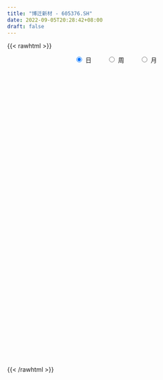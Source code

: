 ```yaml
---
title: "博迁新材 - 605376.SH"
date: 2022-09-05T20:28:42+08:00
draft: false
---
```

{{< rawhtml >}}
    <div style="text-align: center">
        <label style="padding: 1rem;"><input style="margin-right: .5rem" type="radio" name="period" value="D" checked onclick="period_change(this)">日</label>
        <label style="padding: 1rem;"><input style="margin-right: .5rem" type="radio" name="period" value="W" onclick="period_change(this)">周</label>
        <label style="padding: 1rem;"><input style="margin-right: .5rem" type="radio" name="period" value="M" onclick="period_change(this)">月</label>
    </div>
    <div id="chart" style="height: 700px;"></div> 
    <script type="text/javascript">
        const D_v = [4615.09,1477.9,1149.58,14521.87,17629.42,7891.0,94274.39,109028.0,4938.49,362129.9,361725.72,314766.53,280639.11,158787.64,270123.92,221394.52,81088.18,203372.49,201033.42,207016.73,136877.38,136818.15,95007.29,193444.51,196497.35,163990.11,108668.46,67069.28,86618.77,66961.96,92060.95,145242.2,105455.1,78970.74,73568.23,80436.02,171487.19,221384.79,216839.72,172285.58,192206.17,139480.88,116840.9,91053.73,90404.74,155100.36,117305.23,133994.18,128441.96,96185.31,119413.42,123916.12,65576.77,63288.23,70492.14,47240.05,86919.27,102609.42,87074.01,70302.51,50024.96,50331.62,41476.82,27919.62,40650.7,38359.17,70277.1,42850.46,55374.21,42987.21,36185.91,38083.0,91245.46,35455.96,22913.84,24960.58,51700.07,41592.13,31091.88,38570.86,29364.16,27887.79,70122.26,66983.85,51720.43,21262.8,21339.0,45901.0,34041.79,63315.07,50080.21,41605.31,32481.04,48302.07,53721.95,27024.4,38054.27,43238.0,47527.49,60826.88,52277.16,42731.46,47118.86,31589.87,32900.56,28286.04,28816.49,32423.85,26023.22,21141.15,40749.5,38272.47,27934.25,44135.23,33284.08,29367.58,20415.46,20114.81,26313.5,23682.14,25097.88,29195.34,75334.21,57053.97,40580.35,32476.27,23205.26,20808.5,22971.4,39517.0,31744.09,29355.23,21384.75,22500.6,19491.44,34446.38,41712.69,31817.81,28422.06,35051.34,21841.0,26967.2,22475.04,29608.0,19336.5,20442.9,18690.89,17441.1,16829.7,10513.02,26739.89,16722.6,14211.94,14602.0,18404.4,23107.0,16597.0,26464.6,24059.21,12497.0,22422.57,30475.53,19488.02,13869.8,17465.13,13464.4,12186.74,15362.62,22114.62,23846.03,27831.71,29320.02,17233.2,35369.23,18957.0,23289.0,32725.24,18739.5,26260.58,16384.0,22009.99,14172.06,14765.0,11021.46,8385.0,10947.0,14745.0,11743.41,19316.0,15139.0,31075.5,19242.62,24309.0,35218.94,33767.83,36312.18,27914.06,24550.22,33365.54,20854.0,16403.0,36846.4,19772.5,21922.0,16848.22,19948.14,18496.0,18981.0,20556.0,26321.0,27899.0,22838.0,49897.0,64765.09,32137.0,28004.0,18518.48,19330.14,26892.22,39284.1,31477.64,37119.09,48002.49,33428.0,20224.09,22202.09,24257.15,20178.35,17577.12,27405.24,26511.44,23063.4,15713.0,11561.72,12046.9,14797.04,31219.06,28254.0,27553.06,23941.9,18799.22,22193.1,19247.65,26224.0,25818.25,43668.41,25618.21,24587.41,16781.0,20994.95,14243.21,16223.0,14670.62,26749.88,24514.93,20876.93,22321.21,7577.83,12057.0,13038.95,10705.55,18538.0,33046.88,23790.83,22716.81,17716.0,18042.84,13450.0,10271.0,10376.0,22912.88,9621.0,10701.0,11129.73,8990.68,18984.91,10670.03,13923.9,8807.21,15831.5,8464.89,16771.89,21269.95,8715.0,9688.07,14383.14,16418.0,11747.0,14122.5,20050.89,21467.2,23684.0,32660.0,31462.84,55326.51,27950.0,20007.0,17644.0,35888.36,28924.0,62498.83,56879.06,53843.05,52737.35,47601.94,38211.0,52863.0,47803.4,60577.5,44114.65,52777.3,37338.93,21084.0,22411.89,23759.6,23154.02,20438.13,18299.4,15382.93,19457.0,21381.0,19760.0,15814.24,28895.23,34183.25,33410.25,17432.0,17284.65,19376.0,21698.0,32196.81,29274.0,29167.5,39598.06,41189.86,32788.21,24031.0,32875.92,30806.6,12216.06,10811.44,26090.8,50485.75,35817.65,23490.2,12655.0,13781.37,19442.35,14073.0,17750.4,11411.4,16471.38,7875.03,10313.28,12119.62,12122.38,13223.0,13047.33,12872.05,26402.88,26307.62,24999.69,19132.59,41785.45,47079.71,33079.0,23360.43,40429.05,78164.98,52553.61,66193.52,49905.33,45196.77,68106.52,132908.79,82699.46,69502.39,40477.93,29022.91,36667.61,36035.76,24850.31,25268.88,29350.88,41781.48,69143.08,36809.78,40677.63,28589.71,33463.99,22118.6,23397.19,47957.99,30872.69,15030.22,18657.17,34457.79,39377.37,29596.81,39128.89,67392.44,53194.29,22468.0,24012.89,48489.96,35124.63,45829.23,40626.66,26312.13,24097.94,22773.67,23981.79,67637.95,130775.6,69156.12,79087.94,68929.03,47287.68,34378.43,39359.41,46968.85,36312.35,28464.65,29743.35,26715.11]
const D_histogram = [0.0,0.1072136752,0.2866111282,0.513319775,0.7693912929,1.0427294851,1.326139079,1.6152126632,1.9081465146,1.9680910746,1.9777590053,2.0932133874,2.028662322,2.1097853629,1.9808679798,1.4685502895,1.2812460968,1.1979771456,1.2058008442,0.8221139624,0.4518681625,0.1211895027,-0.1293401355,-0.2077159212,-0.553960269,-0.9689140738,-1.2019470789,-1.3947067481,-1.4161995306,-1.4370337893,-1.3094980974,-1.097135252,-0.9933986015,-0.9309263337,-0.8737729061,-0.9702911296,-0.747423584,-0.7306584736,-0.433216688,0.052984394,0.3606628486,0.5931025799,0.6448702535,0.6551556648,0.5474254812,0.7587746826,0.8745957347,0.4878783915,0.3075851207,0.0452537417,-0.5018231912,-0.8197501177,-1.0846438334,-1.1863436296,-1.1349636152,-1.0624094216,-0.874581012,-0.4040974754,-0.3341310075,-0.5697993924,-0.6764180047,-0.6822563697,-0.6485936365,-0.6530000708,-0.7440040504,-0.757736758,-0.6261402602,-0.4791250677,-0.2326958201,-0.2337339497,-0.3210077893,-0.4723420601,-0.297439495,-0.2641441998,-0.2837347093,-0.2454546315,-0.0696032162,0.1342758651,0.1934805611,0.2950313663,0.3099143202,0.2172966896,-0.182761971,-0.3405919639,-0.3535021497,-0.3423818319,-0.3179167781,-0.2677764582,-0.2124959736,-0.0779115799,0.135877476,0.3131269451,0.4159872381,0.3446280496,0.4637788918,0.4059405833,0.4224323581,0.3356284743,0.2727438035,0.4132355138,0.4725054803,0.6387801324,0.7394210327,0.8213190418,0.759583391,0.7273886634,0.671619791,0.4269692649,0.1970367744,0.0453695152,-0.067264317,-0.152565876,-0.1080648666,0.1331318645,0.4112759845,0.5221994575,0.4785494439,0.4036690989,0.446236589,0.5591695852,0.5973308109,0.8258572198,0.4642262742,0.6076665833,0.4269765251,0.008868903,-0.1570728472,-0.2650331777,-0.3725080126,-0.3966143222,-0.380977261,-0.4578057227,-0.545399218,-0.4858481768,-0.4037309321,-0.114295761,0.2480504452,0.3991340222,0.7727332019,0.8381529546,0.8403655285,0.8807017972,0.9988855419,1.0610258547,1.0242893656,0.7439278722,0.5108541515,0.4269632888,0.1502697195,-0.0710097459,0.0752078052,0.1471768505,0.176796485,0.1415405957,-0.075165833,-0.5823326256,-0.7139539622,-0.9883986719,-0.8838936394,-0.9378126364,-1.0075690319,-0.7417888313,-0.5651222303,-0.528864631,-0.6202367425,-0.6788256636,-0.7001228507,-0.6595962545,-0.9447015102,-1.0032691861,-1.2993111408,-1.3798252336,-1.3280958816,-0.7891978274,-0.4749244212,-0.0864519087,0.4591860473,0.753317765,0.9849934991,1.0374124107,0.8657887614,0.6935038037,0.6086654339,0.5714861609,0.4863294263,0.2327817483,0.0281259343,-0.0484290923,-0.3647632387,-0.5810376913,-0.7991542729,-1.0511187172,-1.1638281448,-1.5310531857,-1.8570122769,-2.1345104961,-2.145880603,-2.2453358975,-2.0941943119,-1.7942388691,-1.598353912,-1.5745176926,-1.4379227683,-1.0698865144,-0.8167871988,-0.5871457865,-0.3860981751,-0.195401087,-0.1700761377,-0.1057534353,-0.1828536083,-0.2069284439,0.0771052503,0.5289793218,0.6674038679,0.6267519744,0.5645438887,0.4174088268,0.1612635751,0.1255451609,0.3131734331,0.8874266971,1.5046808064,1.778695502,1.7049224544,1.4412240011,1.1207149584,0.749489291,0.5339824367,0.6450518761,0.7678109605,0.9860763298,0.9167475077,0.826334726,0.7536429025,0.6392679623,0.9002514233,0.9608489911,0.700305331,0.404977309,0.2645025466,0.1436085555,-0.1810879078,-0.2229731421,-0.1250990111,0.2201775573,0.3962327734,0.5033161955,0.4327734563,0.4476153671,0.3731394419,0.295512296,0.2518528456,0.1941841205,0.3109191471,0.3246460983,0.2187432223,0.1207692818,-0.0586335166,-0.2833651766,-0.3894261668,-0.6418500899,-0.9942904375,-1.2304096417,-1.4320457329,-1.5810036888,-1.4698282568,-1.3742209732,-1.2417498429,-0.9977517117,-0.737125159,-0.5278364288,-0.433245603,-0.5006702008,-0.4365000534,-0.3885825747,-0.5598856165,-0.5296747836,-0.5860482445,-0.6560240825,-0.682137095,-0.638267171,-0.4735207422,-0.3324657285,-0.4203040223,-0.3958803784,-0.2650950947,-0.2104659716,-0.1868088099,-0.1910367656,-0.277179542,-0.3903721469,-0.3235189417,-0.4375922481,-0.2662490585,-0.1222223543,-0.0721498957,-0.0751302786,-0.1927222908,-0.2810968887,-0.4913894317,-0.7053271416,-0.8608637722,-0.7897143559,-0.7705035362,-0.8092629944,-0.9200477424,-0.8964025365,-0.6109207492,-0.3082767976,0.0742009114,0.2286742787,0.3637225617,0.4467782949,0.4542214667,0.4351828861,0.3759396846,0.4022358181,0.3611502312,0.3812699895,0.356779937,0.2805492423,0.2205557674,0.043193699,0.0452499113,0.066377313,0.1460625941,0.2011429584,0.3242476111,0.4413147133,0.5519221358,0.5403818551,0.5556778735,0.3291790109,0.2175216355,0.2987121394,0.206744975,0.3692510666,0.5753201307,0.636397534,0.6332153715,0.8858704597,1.1559803775,1.3206807674,1.3164092828,1.1977094664,1.1141654222,1.1112941642,1.0213112503,0.9748442119,0.8492905945,0.6015936913,0.3942524155,0.2655718678,0.1183062054,-0.0197562718,-0.0311724374,0.0100187585,0.0628557851,0.0964665918,-0.0281829448,-0.0890751529,-0.1927642584,0.0144491248,0.2524723712,0.3557165983,0.3708136708,0.550472535,0.8845060234,0.8898916379,0.5516831189,0.3560130071,0.3293285625,0.6198075872,0.994797447,1.0996127551,0.8949844927,0.7105829737,0.4626669393,0.3674868824,0.2477462517,0.0474862602,-0.1347779038,-0.1695418826,-0.5806211564,-1.1064155565,-1.3377073309,-1.3596643128,-1.3252982341,-1.288234218,-1.1738193307,-1.0984841781,-1.0816359801,-1.0322174917,-1.0085712605,-0.9330108706,-0.7010253739,-0.415382297,-0.3137131778,-0.0632976539,0.1952523474,0.2496201922,0.2364092937,0.3054395051,0.497006858,0.5072287019,0.6509836602,0.773688496,0.7716191246,0.6762917918,0.5770221171,0.4976773116,0.7254928303,1.1252145357,1.1349998025,0.8787734874,0.3498206692,-0.1986961245,-0.5713622306,-0.8608337573,-0.9291379035,-1.0484023621,-1.1596955409,-1.2377316472,-1.2382332645]
const D_fast = [0.0,0.134017094,0.385067329,0.7401059196,1.1885252607,1.7225458242,2.3374901879,3.0303669379,3.800337418,4.3523047466,4.8564124286,5.4951701575,5.9377846726,6.5463540543,6.9126536661,6.7674735482,6.9004808797,7.1167062148,7.4259801246,7.2478217333,6.990542974,6.6901616899,6.4072970179,6.2769922519,5.7922578369,5.1350755136,4.6015557388,4.0601193826,3.6845767174,3.3044840114,3.1046451789,3.0427242113,2.8981112114,2.7278518958,2.5665620969,2.227471091,2.2634827406,2.0975832326,2.2867208462,2.7861680266,3.1840121934,3.5647275697,3.7777128067,3.9517871342,3.9809133209,4.3819561929,4.7164261787,4.4516784333,4.3482814427,4.0972634992,3.4247307685,2.9018663126,2.3658116384,1.9675259349,1.7351650454,1.5421168836,1.5113000402,1.8807592081,1.8671929241,1.4890746911,1.2133515775,1.0369491202,0.9084634443,0.7408069922,0.463802,0.260635103,0.2356965357,0.2629304613,0.4511857538,0.3917141368,0.2241883498,-0.045231436,0.0553112554,0.0225705006,-0.0679536861,-0.0910372662,0.067413345,0.3048613926,0.4124362288,0.5877448757,0.6801064095,0.6418129513,0.196063798,-0.0469141859,-0.148199909,-0.2226750493,-0.27768919,-0.2944929846,-0.2923364934,-0.1772299947,0.0705284301,0.3260596356,0.5329167381,0.547714562,0.7828101271,0.8264569644,0.9485568288,0.9456600636,0.9509613436,1.1947619323,1.372158269,1.6981279542,1.9836241126,2.2708518822,2.3990120791,2.5486645173,2.6608005927,2.5228923829,2.3422190859,2.2018942055,2.0724442941,1.9490012661,1.9664860588,2.2409657561,2.6219288721,2.8634022095,2.939389557,2.9654264866,3.119553124,3.3722785165,3.559772445,3.9947631587,3.7491887817,4.0445457366,3.9705998098,3.5547094134,3.3494994514,3.1752808264,2.9746789883,2.8514190983,2.7718118442,2.5805319518,2.356588652,2.294677649,2.2758621607,2.5367233916,2.9610822091,3.2119492916,3.7787317718,4.0536897631,4.2659937191,4.5265054371,4.8944105674,5.2218073439,5.4411431961,5.3467636708,5.241403488,5.2642534475,5.0251273081,4.7860954062,4.9511149086,5.0598781665,5.1336969223,5.1338261819,4.898328295,4.245578346,3.9354685188,3.4139241411,3.2974557638,3.0090836077,2.6874349542,2.767767947,2.8031539904,2.707195432,2.4607641348,2.2324687979,2.036140898,1.9117684306,1.3904877974,1.081102825,0.4602330851,0.0347626839,-0.2455319345,0.0960666628,0.2916089637,0.6584684991,1.3189029669,1.8013641259,2.2792882347,2.591060249,2.63588379,2.6369747833,2.7043027719,2.8099950392,2.8464206612,2.6510684202,2.4534440898,2.3647817901,1.957256834,1.5957229586,1.1778178088,0.6630736851,0.2594072214,-0.4905811159,-1.2807932763,-2.0919191196,-2.6397593773,-3.3005486461,-3.6729556385,-3.821559913,-4.0252634339,-4.3950566377,-4.6179424054,-4.5173777801,-4.4684752642,-4.3856202985,-4.2810972309,-4.1392504146,-4.1564444997,-4.1185601561,-4.2413737312,-4.3171806778,-4.0138706709,-3.429751769,-3.1244762559,-3.0084401559,-2.9295122694,-2.9722951245,-3.1881244825,-3.1924566065,-2.926534976,-2.1304250378,-1.1370007268,-0.4183121558,-0.0658545898,0.0307529572,-0.0095773459,-0.1934306906,-0.2754419357,-0.0031095273,0.3116022973,0.776386749,0.9362448038,1.0524157037,1.1681346058,1.2135766561,1.699622973,2.0004327885,1.9149654612,1.7208817664,1.6465326407,1.5615407885,1.1915723483,1.0939438285,1.1605432066,1.5608641644,1.8359775739,2.0688900448,2.1065406697,2.2332864223,2.2520953576,2.2483462857,2.2676500466,2.2585273517,2.452992165,2.5478806408,2.4966635704,2.4288819503,2.2348207728,1.9392478186,1.7358302867,1.3229438411,0.7219308842,0.1782092696,-0.3814382548,-0.9256471329,-1.1819287652,-1.4298767248,-1.6078430553,-1.613282852,-1.536937589,-1.459607966,-1.473328541,-1.665920689,-1.7108755549,-1.7601037199,-2.0713781658,-2.1735860289,-2.3764715509,-2.6104534095,-2.8071006957,-2.9227975645,-2.8764313213,-2.8184927397,-3.0114070391,-3.0859534897,-3.0214419797,-3.0194293495,-3.0424743903,-3.0944615374,-3.2498991993,-3.460684841,-3.4747113711,-3.6981827395,-3.5934018146,-3.4799306989,-3.4478957143,-3.4696586669,-3.6354312518,-3.7940800718,-4.1272199727,-4.5174894681,-4.8882420417,-5.0145212143,-5.1879362787,-5.4290114856,-5.7698081692,-5.9702635974,-5.8375119973,-5.6119372451,-5.2109093083,-4.9992673714,-4.7732884479,-4.5785381409,-4.4575396025,-4.3677824616,-4.3330407419,-4.2061856539,-4.156983683,-4.0415464273,-3.9768414956,-3.9829348796,-3.9877894127,-4.1543530564,-4.1409843663,-4.1032626363,-3.9870617067,-3.8816956028,-3.6775290473,-3.4501332668,-3.2015453103,-3.0779901273,-2.9237746405,-3.0679787504,-3.1252557169,-2.9693871781,-3.0096680987,-2.7548492406,-2.4049501438,-2.1847733569,-2.0296516766,-1.5555289734,-0.9964239612,-0.5015533795,-0.1767225434,0.0040050068,0.1990023182,0.4739546012,0.6392994998,0.8365435145,0.9233125457,0.8260140654,0.7172358934,0.6549483126,0.5372592016,0.3942576565,0.3750483815,0.4187442671,0.4872952399,0.5450226945,0.4133274217,0.3301664254,0.1782862553,0.3891119198,0.6902532589,0.8824266356,0.9902271258,1.3075041238,1.862664118,2.090522642,1.8902349027,1.7835680426,1.8392157387,2.2846466602,2.9083358817,3.2880543786,3.3071722394,3.3004164638,3.1681671642,3.1648588279,3.1070547601,2.9186663336,2.7027076937,2.6255582443,2.0693236814,1.2669253922,0.7012067851,0.3393337249,0.0423752451,-0.2426192932,-0.4216592387,-0.6209451306,-0.8745059276,-1.0831418121,-1.3116383961,-1.4693307238,-1.4126015706,-1.230804068,-1.2075632432,-0.9729721327,-0.6656090446,-0.5488361518,-0.5029447268,-0.3575546392,-0.0417355718,0.0952934476,0.401794321,0.7179212808,0.9087566906,0.9825023057,1.0274881603,1.0725626827,1.481751409,2.1627767483,2.4563119657,2.4197790224,1.9782813715,1.3800905468,0.8645838829,0.3599039169,0.0593152949,-0.3220497542,-0.7232668183,-1.1107358364,-1.4207957698]
const D_slow = [0.0,0.0268034188,0.0984562008,0.2267861446,0.4191339678,0.6798163391,1.0113511089,1.4151542747,1.8921909033,2.384213672,2.8786534233,3.4019567701,3.9091223506,4.4365686914,4.9317856863,5.2989232587,5.6192347829,5.9187290693,6.2201792803,6.4257077709,6.5386748115,6.5689721872,6.5366371534,6.4847081731,6.3462181058,6.1039895874,5.8035028176,5.4548261306,5.100776248,4.7415178007,4.4141432763,4.1398594633,3.8915098129,3.6587782295,3.440335003,3.1977622206,3.0109063246,2.8282417062,2.7199375342,2.7331836327,2.8233493448,2.9716249898,3.1328425532,3.2966314694,3.4334878397,3.6231815103,3.841830444,3.9638000419,4.040696322,4.0520097575,3.9265539597,3.7216164302,3.4504554719,3.1538695645,2.8701286607,2.6045263053,2.3858810523,2.2848566834,2.2013239316,2.0588740835,1.8897695823,1.7192054899,1.5570570807,1.393807063,1.2078060504,1.0183718609,0.8618367959,0.742055529,0.6838815739,0.6254480865,0.5451961392,0.4271106241,0.3527507504,0.2867147004,0.2157810231,0.1544173653,0.1370165612,0.1705855275,0.2189556677,0.2927135093,0.3701920894,0.4245162618,0.378825769,0.293677778,0.2053022406,0.1197067826,0.0402275881,-0.0267165264,-0.0798405198,-0.0993184148,-0.0653490458,0.0129326905,0.1169295,0.2030865124,0.3190312353,0.4205163812,0.5261244707,0.6100315893,0.6782175401,0.7815264186,0.8996527887,1.0593478218,1.2442030799,1.4495328404,1.6394286881,1.821275854,1.9891808017,2.095923118,2.1451823115,2.1565246903,2.1397086111,2.1015671421,2.0745509254,2.1078338916,2.2106528877,2.3412027521,2.460840113,2.5617573878,2.673316535,2.8131089313,2.962441634,3.168905939,3.2849625075,3.4368791533,3.5436232846,3.5458405104,3.5065722986,3.4403140041,3.347187001,3.2480334204,3.1527891052,3.0383376745,2.90198787,2.7805258258,2.6795930928,2.6510191525,2.7130317639,2.8128152694,3.0059985699,3.2155368085,3.4256281906,3.6458036399,3.8955250254,4.1607814891,4.4168538305,4.6028357986,4.7305493365,4.8372901587,4.8748575885,4.8571051521,4.8759071034,4.912701316,4.9569004373,4.9922855862,4.9734941279,4.8279109716,4.649422481,4.402322813,4.1813494032,3.9468962441,3.6950039861,3.5095567783,3.3682762207,3.236060063,3.0810008773,2.9112944614,2.7362637487,2.5713646851,2.3351893076,2.0843720111,1.7595442259,1.4145879175,1.0825639471,0.8852644902,0.7665333849,0.7449204077,0.8597169196,1.0480463608,1.2942947356,1.5536478383,1.7700950286,1.9434709796,2.095637338,2.2385088783,2.3600912348,2.4182866719,2.4253181555,2.4132108824,2.3220200727,2.1767606499,1.9769720817,1.7141924024,1.4232353662,1.0404720698,0.5762190005,0.0425913765,-0.4938787742,-1.0552127486,-1.5787613266,-2.0273210439,-2.4269095219,-2.820538945,-3.1800196371,-3.4474912657,-3.6516880654,-3.798474512,-3.8949990558,-3.9438493276,-3.986368362,-4.0128067208,-4.0585201229,-4.1102522339,-4.0909759213,-3.9587310908,-3.7918801239,-3.6351921303,-3.4940561581,-3.3897039514,-3.3493880576,-3.3180017674,-3.2397084091,-3.0178517348,-2.6416815332,-2.1970076577,-1.7707770441,-1.4104710439,-1.1302923043,-0.9429199815,-0.8094243724,-0.6481614034,-0.4562086632,-0.2096895808,0.0194972961,0.2260809776,0.4144917033,0.5743086939,0.7993715497,1.0395837974,1.2146601302,1.3159044574,1.3820300941,1.417932233,1.372660256,1.3169169705,1.2856422177,1.3406866071,1.4397448004,1.5655738493,1.6737672134,1.7856710552,1.8789559157,1.9528339897,2.0157972011,2.0643432312,2.1420730179,2.2232345425,2.2779203481,2.3081126685,2.2934542894,2.2226129952,2.1252564535,1.9647939311,1.7162213217,1.4086189113,1.050607478,0.6553565559,0.2878994916,-0.0556557517,-0.3660932124,-0.6155311403,-0.7998124301,-0.9317715373,-1.040082938,-1.1652504882,-1.2743755016,-1.3715211452,-1.5114925493,-1.6439112453,-1.7904233064,-1.954429327,-2.1249636008,-2.2845303935,-2.4029105791,-2.4860270112,-2.5911030168,-2.6900731114,-2.756346885,-2.8089633779,-2.8556655804,-2.9034247718,-2.9727196573,-3.070312694,-3.1511924294,-3.2605904915,-3.3271527561,-3.3577083447,-3.3757458186,-3.3945283882,-3.4427089609,-3.5129831831,-3.635830541,-3.8121623264,-4.0273782695,-4.2248068585,-4.4174327425,-4.6197484911,-4.8497604267,-5.0738610609,-5.2265912482,-5.3036604476,-5.2851102197,-5.22794165,-5.1370110096,-5.0253164359,-4.9117610692,-4.8029653477,-4.7089804265,-4.608421472,-4.5181339142,-4.4228164168,-4.3336214326,-4.263484122,-4.2083451801,-4.1975467554,-4.1862342776,-4.1696399493,-4.1331243008,-4.0828385612,-4.0017766584,-3.8914479801,-3.7534674461,-3.6183719823,-3.479452514,-3.3971577613,-3.3427773524,-3.2680993175,-3.2164130738,-3.1241003071,-2.9802702745,-2.821170891,-2.6628670481,-2.4413994331,-2.1524043388,-1.8222341469,-1.4931318262,-1.1937044596,-0.915163104,-0.637339563,-0.3820117504,-0.1383006975,0.0740219512,0.224420374,0.3229834779,0.3893764448,0.4189529962,0.4140139283,0.4062208189,0.4087255085,0.4244394548,0.4485561027,0.4415103665,0.4192415783,0.3710505137,0.3746627949,0.4377808877,0.5267100373,0.619413455,0.7570315888,0.9781580946,1.2006310041,1.3385517838,1.4275550356,1.5098871762,1.664839073,1.9135384347,2.1884416235,2.4121877467,2.5898334901,2.7055002249,2.7973719455,2.8593085084,2.8711800735,2.8374855975,2.7951001269,2.6499448378,2.3733409487,2.0389141159,1.6989980377,1.3676734792,1.0456149247,0.752160092,0.4775390475,0.2071300525,-0.0509243204,-0.3030671356,-0.5363198532,-0.7115761967,-0.8154217709,-0.8938500654,-0.9096744789,-0.860861392,-0.798456344,-0.7393540205,-0.6629941443,-0.5387424298,-0.4119352543,-0.2491893392,-0.0557672152,0.1371375659,0.3062105139,0.4504660432,0.5748853711,0.7562585787,1.0375622126,1.3213121632,1.541005535,1.6284607023,1.5787866712,1.4359461136,1.2207376742,0.9884531984,0.7263526078,0.4364287226,0.1269958108,-0.1825625053]
const D_data = [['2020-12-08', 14.03, 16.83, 14.03, 16.83],['2020-12-09', 18.51, 18.51, 18.51, 18.51],['2020-12-10', 20.36, 20.36, 20.36, 20.36],['2020-12-11', 22.4, 22.4, 22.4, 22.4],['2020-12-14', 24.64, 24.64, 24.64, 24.64],['2020-12-15', 27.1, 27.1, 27.1, 27.1],['2020-12-16', 29.81, 29.81, 29.81, 29.81],['2020-12-17', 32.79, 32.79, 32.78, 32.79],['2020-12-18', 36.07, 36.07, 36.07, 36.07],['2020-12-21', 39.0, 35.97, 33.2, 39.0],['2020-12-22', 38.0, 37.49, 37.01, 39.57],['2020-12-23', 34.55, 41.24, 34.55, 41.24],['2020-12-24', 40.0, 41.3, 39.27, 43.89],['2020-12-25', 43.66, 45.43, 42.2, 45.43],['2020-12-28', 47.68, 44.98, 43.23, 49.97],['2020-12-29', 44.58, 40.55, 40.55, 45.78],['2020-12-30', 43.1, 44.61, 43.1, 44.61],['2020-12-31', 47.6, 47.0, 44.68, 48.73],['2021-01-04', 46.43, 49.77, 45.5, 49.77],['2021-01-05', 48.18, 45.56, 44.79, 48.52],['2021-01-06', 44.5, 45.12, 44.5, 47.32],['2021-01-07', 45.67, 44.88, 43.2, 46.36],['2021-01-08', 44.5, 45.24, 43.2, 46.13],['2021-01-11', 48.0, 47.3, 46.15, 49.76],['2021-01-12', 45.0, 43.4, 42.57, 45.0],['2021-01-13', 42.77, 40.75, 39.06, 42.77],['2021-01-14', 40.1, 41.25, 38.2, 42.37],['2021-01-15', 40.2, 40.36, 39.69, 42.07],['2021-01-18', 41.25, 41.55, 41.16, 42.51],['2021-01-19', 42.23, 41.0, 40.66, 42.44],['2021-01-20', 39.91, 42.7, 38.3, 42.88],['2021-01-21', 43.39, 44.33, 42.92, 46.97],['2021-01-22', 44.8, 43.56, 43.06, 45.38],['2021-01-25', 43.5, 43.26, 40.8, 44.0],['2021-01-26', 44.0, 43.3, 41.82, 45.2],['2021-01-27', 43.0, 41.0, 40.0, 43.0],['2021-01-28', 40.68, 45.1, 40.68, 45.1],['2021-01-29', 46.9, 42.99, 40.59, 47.36],['2021-02-01', 45.8, 47.29, 44.95, 47.29],['2021-02-02', 46.94, 52.02, 46.0, 52.02],['2021-02-03', 54.6, 52.5, 50.8, 56.78],['2021-02-04', 53.19, 53.82, 51.5, 54.63],['2021-02-05', 53.06, 53.26, 51.18, 53.97],['2021-02-08', 53.35, 53.89, 50.08, 54.5],['2021-02-09', 54.66, 53.11, 52.12, 55.4],['2021-02-10', 53.01, 58.42, 53.0, 58.42],['2021-02-18', 58.78, 59.3, 57.15, 61.0],['2021-02-19', 59.26, 53.37, 53.37, 59.26],['2021-02-22', 55.28, 55.31, 53.5, 58.0],['2021-02-23', 54.0, 53.8, 51.13, 55.5],['2021-02-24', 53.98, 48.42, 48.42, 53.98],['2021-02-25', 48.2, 48.96, 44.0, 49.17],['2021-02-26', 46.89, 47.79, 46.29, 49.79],['2021-03-01', 47.5, 48.4, 46.06, 48.4],['2021-03-02', 47.8, 49.68, 47.16, 49.94],['2021-03-03', 48.99, 49.79, 48.68, 50.36],['2021-03-04', 51.0, 51.52, 51.0, 54.5],['2021-03-05', 51.75, 56.67, 49.0, 56.67],['2021-03-08', 57.3, 53.14, 51.7, 57.5],['2021-03-09', 53.01, 48.8, 47.83, 53.64],['2021-03-10', 49.6, 49.27, 48.68, 51.5],['2021-03-11', 48.9, 49.94, 47.08, 50.33],['2021-03-12', 50.67, 50.21, 48.38, 51.0],['2021-03-15', 50.17, 49.5, 48.99, 50.45],['2021-03-16', 49.4, 47.78, 46.2, 49.5],['2021-03-17', 47.9, 48.02, 46.72, 49.5],['2021-03-18', 49.5, 49.74, 47.86, 51.2],['2021-03-19', 49.5, 50.36, 48.56, 50.45],['2021-03-22', 49.9, 52.49, 49.33, 53.5],['2021-03-23', 52.5, 49.96, 49.5, 52.5],['2021-03-24', 49.31, 48.5, 47.42, 49.6],['2021-03-25', 47.99, 46.8, 46.51, 48.7],['2021-03-26', 46.8, 50.7, 44.8, 51.48],['2021-03-29', 49.21, 49.31, 49.15, 50.92],['2021-03-30', 49.52, 48.5, 48.48, 49.82],['2021-03-31', 48.51, 49.09, 47.55, 49.26],['2021-04-01', 48.99, 51.29, 48.54, 53.0],['2021-04-02', 51.61, 52.72, 50.93, 53.5],['2021-04-06', 51.97, 51.78, 50.77, 52.95],['2021-04-07', 51.98, 52.98, 51.43, 53.49],['2021-04-08', 53.0, 52.5, 52.2, 54.2],['2021-04-09', 52.22, 51.21, 51.01, 53.48],['2021-04-12', 50.76, 46.09, 46.09, 51.73],['2021-04-13', 46.35, 47.45, 45.95, 49.56],['2021-04-14', 47.45, 48.56, 46.64, 49.7],['2021-04-15', 48.06, 48.6, 47.86, 49.0],['2021-04-16', 48.6, 48.61, 47.6, 48.77],['2021-04-19', 48.5, 48.9, 47.6, 49.3],['2021-04-20', 48.9, 49.05, 48.68, 50.5],['2021-04-21', 48.51, 50.43, 47.65, 51.88],['2021-04-22', 50.43, 52.38, 50.04, 52.98],['2021-04-23', 52.17, 53.16, 51.86, 53.88],['2021-04-26', 53.19, 53.29, 52.01, 53.67],['2021-04-27', 53.88, 51.52, 50.49, 53.98],['2021-04-28', 51.87, 54.4, 51.11, 56.0],['2021-04-29', 54.38, 52.75, 52.68, 54.59],['2021-04-30', 52.75, 53.97, 51.76, 54.46],['2021-05-06', 54.0, 52.87, 50.67, 54.89],['2021-05-07', 53.9, 53.1, 51.46, 54.5],['2021-05-10', 52.3, 56.24, 52.12, 56.69],['2021-05-11', 56.0, 56.24, 55.2, 58.57],['2021-05-12', 57.0, 58.78, 55.5, 59.38],['2021-05-13', 59.3, 59.4, 58.1, 61.55],['2021-05-14', 60.01, 60.48, 58.7, 61.5],['2021-05-17', 61.0, 59.59, 58.8, 61.1],['2021-05-18', 59.75, 60.55, 58.48, 60.9],['2021-05-19', 60.58, 60.85, 59.61, 62.59],['2021-05-20', 60.41, 58.4, 58.4, 60.41],['2021-05-21', 58.76, 57.85, 56.99, 59.28],['2021-05-24', 58.08, 58.2, 57.31, 58.96],['2021-05-25', 58.98, 58.27, 58.05, 60.7],['2021-05-26', 57.61, 58.29, 57.55, 59.99],['2021-05-27', 58.14, 60.0, 57.7, 60.5],['2021-05-28', 60.02, 63.55, 59.69, 64.66],['2021-05-31', 63.8, 65.95, 63.69, 65.95],['2021-06-01', 65.23, 65.61, 65.03, 67.18],['2021-06-02', 65.43, 64.6, 63.0, 66.48],['2021-06-03', 64.41, 64.6, 64.1, 66.55],['2021-06-04', 64.3, 66.7, 63.76, 67.21],['2021-06-07', 67.03, 68.8, 66.39, 69.41],['2021-06-08', 68.8, 69.15, 67.26, 70.17],['2021-06-09', 69.16, 73.27, 68.6, 73.47],['2021-06-10', 72.19, 66.49, 65.94, 76.51],['2021-06-11', 67.94, 73.14, 66.9, 73.14],['2021-06-15', 73.16, 69.89, 68.38, 74.95],['2021-06-16', 70.11, 65.97, 65.0, 70.3],['2021-06-17', 65.72, 67.99, 65.1, 68.55],['2021-06-18', 67.5, 68.3, 66.0, 69.0],['2021-06-21', 67.0, 67.95, 65.79, 68.29],['2021-06-22', 67.95, 68.8, 67.5, 72.46],['2021-06-23', 68.8, 69.42, 67.41, 71.5],['2021-06-24', 71.35, 68.2, 67.44, 72.69],['2021-06-25', 67.17, 67.64, 65.5, 68.29],['2021-06-28', 67.29, 69.4, 66.44, 69.78],['2021-06-29', 69.11, 70.1, 68.9, 70.8],['2021-06-30', 70.07, 73.88, 68.88, 73.88],['2021-07-01', 74.5, 77.0, 72.55, 77.3],['2021-07-02', 76.99, 76.4, 74.23, 78.69],['2021-07-05', 77.62, 81.5, 75.58, 82.48],['2021-07-06', 81.5, 79.92, 77.51, 82.93],['2021-07-07', 79.4, 80.46, 77.8, 81.45],['2021-07-08', 80.74, 82.25, 80.65, 84.6],['2021-07-09', 82.0, 84.95, 81.98, 85.79],['2021-07-12', 85.48, 86.14, 83.38, 88.44],['2021-07-13', 86.2, 86.42, 84.18, 86.79],['2021-07-14', 86.51, 83.86, 83.11, 86.9],['2021-07-15', 83.7, 84.23, 81.51, 84.98],['2021-07-16', 84.62, 86.3, 83.52, 86.5],['2021-07-19', 86.0, 83.83, 82.85, 87.58],['2021-07-20', 82.72, 83.9, 81.71, 84.21],['2021-07-21', 84.66, 89.0, 84.17, 90.5],['2021-07-22', 92.55, 89.45, 86.58, 92.55],['2021-07-23', 89.46, 90.03, 88.14, 92.0],['2021-07-26', 88.98, 90.04, 86.89, 91.1],['2021-07-27', 90.26, 87.82, 87.77, 92.96],['2021-07-28', 86.5, 82.65, 79.5, 86.59],['2021-07-29', 84.02, 85.78, 84.0, 86.79],['2021-07-30', 86.0, 82.85, 80.78, 86.89],['2021-08-02', 82.55, 87.0, 81.5, 89.5],['2021-08-03', 87.28, 85.0, 84.1, 87.28],['2021-08-04', 84.8, 84.23, 83.25, 86.41],['2021-08-05', 84.51, 88.78, 83.4, 89.0],['2021-08-06', 88.73, 88.83, 87.6, 91.27],['2021-08-09', 88.3, 87.68, 85.99, 88.88],['2021-08-10', 87.54, 85.92, 84.62, 87.97],['2021-08-11', 86.24, 85.83, 81.0, 86.26],['2021-08-12', 85.86, 85.93, 83.66, 86.21],['2021-08-13', 85.38, 86.59, 84.7, 89.8],['2021-08-16', 86.33, 81.55, 81.44, 86.38],['2021-08-17', 81.55, 82.99, 79.5, 85.88],['2021-08-18', 82.93, 78.4, 78.0, 83.58],['2021-08-19', 78.48, 79.23, 75.99, 80.96],['2021-08-20', 79.0, 79.9, 77.21, 82.0],['2021-08-23', 80.2, 86.9, 79.5, 87.55],['2021-08-24', 88.92, 86.01, 85.29, 89.97],['2021-08-25', 86.1, 88.73, 84.7, 88.85],['2021-08-26', 89.68, 93.5, 89.45, 95.0],['2021-08-27', 94.02, 93.25, 92.5, 95.99],['2021-08-30', 94.99, 94.76, 92.05, 98.17],['2021-08-31', 95.42, 94.3, 93.81, 97.8],['2021-09-01', 96.0, 92.17, 86.98, 96.0],['2021-09-02', 91.0, 92.12, 89.78, 93.98],['2021-09-03', 93.0, 93.33, 91.06, 94.89],['2021-09-06', 93.21, 94.38, 91.58, 95.38],['2021-09-07', 94.32, 94.2, 93.06, 95.38],['2021-09-08', 95.0, 91.8, 91.02, 95.0],['2021-09-09', 91.08, 91.62, 88.75, 93.26],['2021-09-10', 91.62, 92.8, 89.91, 93.1],['2021-09-13', 91.88, 88.9, 88.0, 92.4],['2021-09-14', 89.98, 88.65, 87.0, 90.19],['2021-09-15', 88.5, 87.19, 85.98, 92.88],['2021-09-16', 87.52, 85.01, 85.0, 89.89],['2021-09-17', 85.06, 85.1, 82.0, 87.0],['2021-09-22', 83.06, 79.7, 78.88, 84.37],['2021-09-23', 80.8, 77.09, 76.9, 80.9],['2021-09-24', 77.03, 74.5, 73.98, 78.25],['2021-09-27', 74.5, 75.3, 72.5, 76.65],['2021-09-28', 75.3, 72.02, 70.3, 75.3],['2021-09-29', 71.96, 73.37, 70.71, 75.33],['2021-09-30', 73.37, 74.64, 72.8, 75.75],['2021-10-08', 75.0, 73.0, 71.5, 75.3],['2021-10-11', 73.04, 69.79, 68.32, 73.04],['2021-10-12', 70.0, 70.0, 67.67, 70.37],['2021-10-13', 70.0, 72.79, 68.84, 73.5],['2021-10-14', 72.73, 71.77, 71.11, 73.52],['2021-10-15', 71.38, 71.69, 70.6, 73.56],['2021-10-18', 71.69, 71.56, 70.0, 72.74],['2021-10-19', 72.0, 71.7, 71.2, 73.49],['2021-10-20', 71.75, 69.5, 69.5, 72.13],['2021-10-21', 69.99, 69.55, 69.0, 72.87],['2021-10-22', 69.58, 67.05, 66.0, 69.96],['2021-10-25', 67.5, 66.7, 65.05, 68.88],['2021-10-26', 67.39, 70.63, 66.06, 73.37],['2021-10-27', 70.71, 74.4, 70.63, 76.51],['2021-10-28', 73.0, 72.0, 70.5, 74.3],['2021-10-29', 70.01, 70.01, 68.0, 72.19],['2021-11-01', 69.0, 69.43, 68.0, 70.96],['2021-11-02', 69.5, 67.7, 66.08, 71.4],['2021-11-03', 66.7, 64.99, 64.3, 68.53],['2021-11-04', 63.8, 66.6, 62.5, 67.28],['2021-11-05', 66.98, 69.52, 65.03, 71.35],['2021-11-08', 70.54, 76.47, 70.54, 76.47],['2021-11-09', 77.62, 80.8, 75.4, 80.97],['2021-11-10', 80.06, 79.89, 78.82, 82.67],['2021-11-11', 79.89, 77.19, 77.0, 79.89],['2021-11-12', 76.53, 74.93, 74.61, 76.76],['2021-11-15', 74.93, 73.48, 72.32, 75.87],['2021-11-16', 73.26, 71.57, 71.17, 73.62],['2021-11-17', 71.17, 72.32, 71.08, 74.36],['2021-11-18', 72.17, 76.5, 71.3, 76.55],['2021-11-19', 76.48, 77.77, 74.2, 78.18],['2021-11-22', 77.98, 80.55, 77.3, 81.18],['2021-11-23', 80.35, 78.1, 78.08, 80.35],['2021-11-24', 77.56, 78.12, 77.09, 79.2],['2021-11-25', 78.99, 78.58, 76.6, 79.76],['2021-11-26', 77.9, 78.18, 77.53, 80.89],['2021-11-29', 76.2, 84.0, 76.1, 85.36],['2021-11-30', 83.95, 83.24, 83.01, 86.68],['2021-12-01', 84.14, 79.5, 79.07, 84.57],['2021-12-02', 79.31, 78.18, 78.03, 80.0],['2021-12-03', 78.05, 79.4, 77.94, 79.75],['2021-12-06', 79.35, 79.3, 76.17, 80.8],['2021-12-07', 79.28, 75.72, 75.5, 79.78],['2021-12-08', 76.98, 78.3, 74.33, 78.3],['2021-12-09', 78.49, 80.25, 77.1, 80.35],['2021-12-10', 80.7, 84.78, 80.28, 85.78],['2021-12-13', 83.2, 84.52, 83.11, 86.15],['2021-12-14', 85.0, 85.0, 83.21, 87.55],['2021-12-15', 85.42, 83.48, 83.48, 86.4],['2021-12-16', 84.07, 85.0, 83.02, 85.98],['2021-12-17', 86.32, 84.31, 83.6, 86.95],['2021-12-20', 84.96, 84.4, 83.48, 85.98],['2021-12-21', 84.63, 85.0, 84.0, 85.88],['2021-12-22', 84.51, 85.02, 84.51, 88.88],['2021-12-23', 88.0, 87.87, 85.6, 89.98],['2021-12-24', 89.0, 87.5, 85.6, 89.0],['2021-12-27', 87.37, 86.29, 83.0, 87.48],['2021-12-28', 86.77, 86.3, 85.64, 87.6],['2021-12-29', 86.47, 84.88, 83.35, 86.88],['2021-12-30', 85.08, 83.4, 82.38, 85.6],['2021-12-31', 83.37, 84.03, 83.37, 85.13],['2022-01-04', 84.28, 81.1, 81.1, 85.09],['2022-01-05', 81.0, 77.81, 77.17, 81.3],['2022-01-06', 77.7, 77.0, 76.68, 78.68],['2022-01-07', 77.0, 75.35, 75.0, 77.88],['2022-01-10', 75.45, 73.97, 73.0, 76.27],['2022-01-11', 73.77, 75.97, 73.66, 76.28],['2022-01-12', 75.95, 75.21, 74.88, 76.38],['2022-01-13', 75.75, 75.21, 73.96, 76.27],['2022-01-14', 74.63, 76.66, 73.62, 76.83],['2022-01-17', 76.24, 77.44, 76.0, 80.0],['2022-01-18', 77.15, 77.44, 76.8, 78.95],['2022-01-19', 77.54, 76.3, 75.6, 77.77],['2022-01-20', 76.0, 73.81, 73.01, 76.86],['2022-01-21', 73.73, 74.9, 73.3, 75.44],['2022-01-24', 74.0, 74.48, 70.51, 75.38],['2022-01-25', 73.0, 70.81, 70.69, 75.5],['2022-01-26', 70.5, 72.29, 69.75, 72.95],['2022-01-27', 73.5, 70.44, 70.19, 73.5],['2022-01-28', 71.5, 69.16, 68.05, 71.55],['2022-02-07', 70.7, 68.62, 68.5, 70.7],['2022-02-08', 68.0, 68.7, 65.22, 69.21],['2022-02-09', 68.0, 70.0, 67.8, 70.74],['2022-02-10', 70.5, 69.86, 69.31, 70.68],['2022-02-11', 69.18, 66.47, 66.1, 69.35],['2022-02-14', 66.24, 67.0, 65.1, 68.4],['2022-02-15', 67.25, 68.1, 65.6, 68.24],['2022-02-16', 68.75, 67.06, 66.88, 69.02],['2022-02-17', 66.61, 66.32, 66.0, 67.99],['2022-02-18', 65.5, 65.46, 64.12, 66.28],['2022-02-21', 65.5, 63.58, 63.2, 66.6],['2022-02-22', 63.9, 62.0, 60.69, 63.9],['2022-02-23', 61.61, 63.4, 61.61, 64.2],['2022-02-24', 63.4, 60.24, 59.4, 63.64],['2022-02-25', 60.82, 63.22, 60.42, 64.5],['2022-02-28', 62.83, 63.1, 60.74, 63.6],['2022-03-01', 63.14, 61.89, 61.5, 63.47],['2022-03-02', 61.9, 60.81, 60.18, 62.0],['2022-03-03', 61.42, 58.45, 58.28, 61.6],['2022-03-04', 58.34, 57.57, 57.08, 59.11],['2022-03-07', 57.5, 54.41, 53.84, 57.5],['2022-03-08', 55.21, 52.2, 51.85, 56.6],['2022-03-09', 51.87, 50.74, 48.7, 52.65],['2022-03-10', 52.98, 52.1, 51.02, 53.45],['2022-03-11', 51.0, 50.45, 49.78, 51.49],['2022-03-14', 50.0, 48.39, 48.37, 50.66],['2022-03-15', 48.37, 45.71, 45.6, 48.39],['2022-03-16', 46.6, 45.72, 43.56, 46.94],['2022-03-17', 46.0, 48.5, 45.88, 50.24],['2022-03-18', 48.0, 49.19, 47.3, 50.1],['2022-03-21', 49.1, 51.2, 48.61, 51.84],['2022-03-22', 50.94, 49.17, 48.88, 51.0],['2022-03-23', 49.39, 49.21, 48.64, 49.97],['2022-03-24', 49.23, 48.75, 48.2, 49.5],['2022-03-25', 48.86, 47.7, 47.61, 49.55],['2022-03-28', 48.0, 47.0, 46.55, 48.2],['2022-03-29', 47.71, 45.93, 45.45, 47.71],['2022-03-30', 46.13, 46.56, 45.66, 46.81],['2022-03-31', 46.4, 45.33, 45.3, 46.4],['2022-04-01', 45.28, 45.7, 44.44, 46.56],['2022-04-06', 45.7, 44.8, 44.1, 45.95],['2022-04-07', 44.7, 43.52, 43.46, 44.7],['2022-04-08', 43.68, 42.95, 42.38, 43.82],['2022-04-11', 42.51, 40.34, 39.8, 42.66],['2022-04-12', 40.0, 41.55, 39.43, 41.55],['2022-04-13', 41.3, 41.3, 40.42, 42.45],['2022-04-14', 41.39, 41.8, 41.39, 42.59],['2022-04-15', 41.8, 41.41, 40.7, 42.34],['2022-04-18', 41.52, 42.38, 40.31, 42.5],['2022-04-19', 43.0, 42.7, 42.16, 43.28],['2022-04-20', 42.87, 43.09, 42.0, 44.44],['2022-04-21', 42.98, 41.74, 41.12, 43.53],['2022-04-22', 41.33, 42.02, 40.36, 42.5],['2022-04-25', 41.4, 38.28, 38.09, 41.5],['2022-04-26', 37.66, 38.54, 36.31, 40.25],['2022-04-27', 37.71, 40.61, 37.35, 40.68],['2022-04-28', 40.6, 38.15, 38.0, 40.6],['2022-04-29', 38.18, 41.31, 38.12, 41.88],['2022-05-05', 41.5, 42.8, 40.7, 43.28],['2022-05-06', 41.6, 41.78, 41.0, 42.39],['2022-05-09', 41.58, 41.25, 40.85, 42.04],['2022-05-10', 40.53, 45.38, 40.41, 45.38],['2022-05-11', 47.0, 47.51, 44.6, 48.7],['2022-05-12', 47.31, 48.08, 45.84, 48.28],['2022-05-13', 48.62, 47.22, 46.28, 48.8],['2022-05-16', 47.74, 46.27, 45.81, 47.77],['2022-05-17', 46.41, 46.94, 45.9, 47.99],['2022-05-18', 46.94, 48.5, 46.5, 48.75],['2022-05-19', 47.36, 47.94, 46.79, 48.57],['2022-05-20', 47.99, 48.88, 47.51, 49.46],['2022-05-23', 48.8, 48.15, 47.6, 49.1],['2022-05-24', 48.01, 46.21, 46.08, 48.38],['2022-05-25', 46.2, 45.92, 45.52, 46.65],['2022-05-26', 45.92, 46.31, 45.3, 46.98],['2022-05-27', 46.31, 45.54, 45.2, 47.4],['2022-05-30', 45.2, 44.98, 44.54, 45.79],['2022-05-31', 44.98, 46.2, 44.26, 46.49],['2022-06-01', 46.0, 46.99, 45.5, 47.65],['2022-06-02', 46.99, 47.48, 46.41, 47.6],['2022-06-06', 47.59, 47.6, 47.28, 48.98],['2022-06-07', 47.85, 45.46, 45.3, 47.86],['2022-06-08', 45.46, 45.77, 44.68, 47.6],['2022-06-09', 45.49, 44.73, 43.28, 45.61],['2022-06-10', 44.28, 48.89, 44.0, 49.2],['2022-06-13', 48.75, 50.65, 48.0, 51.0],['2022-06-14', 50.0, 50.2, 48.0, 50.48],['2022-06-15', 50.0, 49.79, 49.27, 50.46],['2022-06-16', 50.0, 52.85, 49.81, 53.83],['2022-06-17', 53.0, 56.88, 52.95, 58.14],['2022-06-20', 56.59, 54.55, 54.01, 56.59],['2022-06-21', 54.15, 50.1, 49.4, 54.54],['2022-06-22', 49.66, 51.0, 48.51, 51.55],['2022-06-23', 50.83, 53.0, 49.01, 53.5],['2022-06-24', 53.3, 58.3, 53.22, 58.3],['2022-06-27', 60.03, 62.07, 58.6, 63.54],['2022-06-28', 62.5, 61.12, 60.83, 64.35],['2022-06-29', 60.5, 58.1, 57.35, 60.5],['2022-06-30', 58.08, 58.3, 57.49, 59.11],['2022-07-01', 58.36, 57.18, 56.79, 58.99],['2022-07-04', 57.16, 58.89, 55.8, 60.06],['2022-07-05', 59.35, 58.65, 57.2, 61.0],['2022-07-06', 58.5, 57.3, 56.38, 59.11],['2022-07-07', 57.0, 56.86, 56.38, 57.87],['2022-07-08', 57.7, 58.4, 57.0, 58.94],['2022-07-11', 57.9, 52.56, 52.56, 57.9],['2022-07-12', 51.95, 48.26, 47.88, 51.95],['2022-07-13', 48.01, 49.23, 47.84, 49.81],['2022-07-14', 49.23, 50.35, 48.53, 51.88],['2022-07-15', 50.0, 50.23, 49.9, 51.41],['2022-07-18', 50.23, 49.58, 49.08, 51.0],['2022-07-19', 49.91, 50.1, 48.7, 50.96],['2022-07-20', 50.5, 49.3, 49.0, 50.55],['2022-07-21', 48.95, 47.99, 47.5, 49.57],['2022-07-22', 48.0, 47.74, 46.7, 48.47],['2022-07-25', 47.84, 46.77, 46.67, 48.19],['2022-07-26', 46.64, 46.85, 46.4, 47.32],['2022-07-27', 46.77, 48.9, 46.39, 49.1],['2022-07-28', 48.91, 50.42, 48.28, 51.3],['2022-07-29', 50.9, 48.75, 48.6, 50.9],['2022-08-01', 48.71, 51.29, 47.81, 51.29],['2022-08-02', 51.0, 52.7, 48.5, 54.28],['2022-08-03', 52.45, 51.05, 50.8, 53.8],['2022-08-04', 51.21, 50.4, 49.8, 51.64],['2022-08-05', 50.36, 51.7, 49.73, 52.62],['2022-08-08', 51.46, 54.18, 50.6, 54.18],['2022-08-09', 54.0, 52.79, 52.05, 54.13],['2022-08-10', 52.78, 55.3, 52.2, 56.58],['2022-08-11', 54.95, 56.31, 54.6, 57.88],['2022-08-12', 56.18, 55.7, 55.56, 57.21],['2022-08-15', 55.29, 54.88, 54.61, 56.63],['2022-08-16', 54.83, 54.86, 54.01, 56.4],['2022-08-17', 54.67, 55.13, 54.05, 55.86],['2022-08-18', 54.71, 59.97, 54.38, 60.5],['2022-08-19', 61.19, 64.7, 61.19, 65.97],['2022-08-22', 65.0, 62.0, 60.6, 65.39],['2022-08-23', 61.0, 59.01, 57.89, 61.62],['2022-08-24', 58.48, 54.18, 53.2, 59.13],['2022-08-25', 53.88, 51.3, 50.86, 54.73],['2022-08-26', 51.31, 50.91, 50.5, 53.5],['2022-08-29', 50.01, 49.77, 48.84, 51.15],['2022-08-30', 50.0, 51.01, 49.0, 51.25],['2022-08-31', 50.68, 49.19, 48.08, 51.7],['2022-09-01', 49.19, 47.86, 47.71, 49.75],['2022-09-02', 47.92, 46.84, 46.72, 48.18],['2022-09-05', 46.7, 46.6, 46.41, 47.89]]
const W_v = [21764.44,233761.3,1478048.8999999999,775979.1099999999,776752.9700000001,729669.71,496338.98,625846.97,837653.25,336558.83,251299.41,533533.58,370549.11,299209.92,220057.05,263875.79,176622.58,126914.69,231428.34,234943.38,199583.73,90765.49,234544.23,148450.16,172232.6,129495.43,210363.54,117070.38,144972.47,149968.92,134756.64,105519.39,85017.15,99175.0,108942.33,72348.69,120345.58,129079.97,93591.63,56841.87,109082.12,105298.95,106683.82,16403.0,115337.26,112253.0,197641.09,135502.58,160975.76,115929.3,77182.06,129767.24,137151.41,102224.78,103035.36,65700.54,98092.52,69855.84,63355.29,68217.55,64909.8,76721.53,164600.55,130413.36,273560.23,243569.55,157371.72,96731.48,56955.24,131205.38,131712.31,170483.05,43022.66,146695.84,77702.12,58190.71,51264.76,138628.23,222113.17,281955.75,354611.48,152173.44,217001.68,157810.46,137119.36,206196.51,196382.61,269266.95,298839.2,180848.61,26715.11]
const W_histogram = [0.0,0.8723874644,1.9687960195,2.6465142206,2.8077335494,2.4312595039,2.2476104512,1.9487322038,2.2806401419,2.6592071759,2.3895348991,1.688425852,1.6726090451,1.1043741039,0.6389996586,0.2731608235,0.0954779433,-0.1804519662,-0.5726464756,-0.559552426,-0.5305205007,-0.5990254368,-0.1972124194,-0.1600422505,0.1785942318,0.5252899799,1.0676256276,0.9818578606,0.7714231119,1.0932850154,1.7160140882,2.0312780643,2.284558562,1.7842539508,1.6736173672,1.2846211977,0.4546299389,0.6696108043,0.679903723,0.5208842174,-0.1946808205,-1.4061942223,-2.1764422056,-2.7383707908,-3.112970458,-3.5559365863,-3.5254135277,-3.4118524986,-2.8678974165,-2.240169582,-1.7428122632,-1.2975764209,-0.6399103884,-0.2554480163,0.1717763086,0.1779900381,-0.412898955,-0.7085854477,-0.9980495759,-1.5201590038,-1.9626075351,-2.2202454217,-2.4219771109,-2.790190828,-3.3309024401,-3.5698240841,-3.613606667,-3.5570955795,-3.4804406745,-3.3100263902,-2.9450267449,-2.5547256541,-2.0878987557,-1.2756462683,-0.5277906447,-0.1773869327,0.242894445,0.6505649782,1.4473979741,2.0237981959,2.2651100618,2.4279157604,1.9281991962,1.3975120554,1.0954092647,1.0737250522,1.2934998046,1.9692355741,1.4364428454,0.7911314909,0.3517424328]
const W_fast = [0.0,1.0904843305,2.6790918905,4.0184386467,4.8815913629,5.1129321934,5.4911857535,5.679490557,6.5815585306,7.6249273586,7.9526388066,7.6736362225,8.0759716768,7.7838302616,7.478205731,7.1806571018,7.0268437074,6.7058008063,6.170444678,6.0436506211,5.9400524212,5.7217911259,6.0743010384,6.0714606447,6.454745685,6.9327639281,7.7420059826,7.9017026808,7.8841237101,8.4793068674,9.5310394623,10.3541229544,11.1785430926,11.1243019691,11.4320697274,11.3642288573,10.6478950833,11.0302786497,11.2105474991,11.1817490478,10.4175138048,8.8544518475,7.5400933128,6.2935720299,5.1407297481,3.8087794732,2.9579491499,2.2185470544,2.0455277824,2.1132132214,2.1748674744,2.2957092114,2.7933976469,3.1139980148,3.5841664169,3.6348776559,2.9407639241,2.4679310695,1.9289545473,1.0268053684,0.0937049534,-0.7189942886,-1.5262202556,-2.5919816797,-3.9654189018,-5.0967965669,-6.0439808165,-6.8767436239,-7.6701988875,-8.3272912008,-8.6985482416,-8.9469285644,-9.0020763549,-8.5087354346,-7.8928274722,-7.5867704934,-7.1057655044,-6.5354537266,-5.3767712372,-4.2944214664,-3.4868320851,-2.7170474464,-2.7347142115,-2.9160233385,-2.9442738131,-2.6975267625,-2.1543770589,-0.9863323959,-1.1600144132,-1.607542895,-1.9589963449]
const W_slow = [0.0,0.2180968661,0.710295871,1.3719244261,2.0738578135,2.6816726895,3.2435753023,3.7307583532,4.3009183887,4.9657201827,5.5631039074,5.9852103704,6.4033626317,6.6794561577,6.8392060723,6.9074962782,6.9313657641,6.8862527725,6.7430911536,6.6032030471,6.4705729219,6.3208165627,6.2715134579,6.2315028952,6.2761514532,6.4074739482,6.6743803551,6.9198448202,7.1127005982,7.386021852,7.8150253741,8.3228448902,8.8939845306,9.3400480183,9.7584523601,10.0796076596,10.1932651443,10.3606678454,10.5306437761,10.6608648305,10.6121946253,10.2606460698,9.7165355184,9.0319428207,8.2537002062,7.3647160596,6.4833626776,5.630399553,4.9134251989,4.3533828034,3.9176797376,3.5932856324,3.4333080353,3.3694460312,3.4123901083,3.4568876178,3.3536628791,3.1765165172,2.9270041232,2.5469643722,2.0563124885,1.501251133,0.8957568553,0.1982091483,-0.6345164617,-1.5269724827,-2.4303741495,-3.3196480444,-4.189758213,-5.0172648106,-5.7535214968,-6.3922029103,-6.9141775992,-7.2330891663,-7.3650368275,-7.4093835607,-7.3486599494,-7.1860187049,-6.8241692113,-6.3182196623,-5.7519421469,-5.1449632068,-4.6629134077,-4.3135353939,-4.0396830777,-3.7712518147,-3.4478768635,-2.95556797,-2.5964572586,-2.3986743859,-2.3107387777]
const W_data = [['2020-12-11', 14.03, 22.4, 14.03, 22.4],['2020-12-18', 24.64, 36.07, 24.64, 36.07],['2020-12-25', 39.0, 45.43, 33.2, 45.43],['2020-12-31', 47.68, 47.0, 40.55, 49.97],['2021-01-08', 46.43, 45.24, 43.2, 49.77],['2021-01-15', 48.0, 40.36, 38.2, 49.76],['2021-01-22', 41.25, 43.56, 38.3, 46.97],['2021-01-29', 43.5, 42.99, 40.0, 47.36],['2021-02-05', 45.8, 53.26, 44.95, 56.78],['2021-02-10', 53.35, 58.42, 50.08, 58.42],['2021-02-19', 58.78, 53.37, 53.37, 61.0],['2021-02-26', 55.28, 47.79, 44.0, 58.0],['2021-03-05', 47.5, 56.67, 46.06, 56.67],['2021-03-12', 57.3, 50.21, 47.08, 57.5],['2021-03-19', 50.17, 50.36, 46.2, 51.2],['2021-03-26', 49.9, 50.7, 44.8, 53.5],['2021-04-02', 49.21, 52.72, 47.55, 53.5],['2021-04-09', 51.97, 51.21, 50.77, 54.2],['2021-04-16', 50.76, 48.61, 45.95, 51.73],['2021-04-23', 48.5, 53.16, 47.6, 53.88],['2021-04-30', 53.19, 53.97, 50.49, 56.0],['2021-05-07', 54.0, 53.1, 50.67, 54.89],['2021-05-14', 52.3, 60.48, 52.12, 61.55],['2021-05-21', 61.0, 57.85, 56.99, 62.59],['2021-05-28', 58.08, 63.55, 57.31, 64.66],['2021-06-04', 63.8, 66.7, 63.0, 67.21],['2021-06-11', 67.03, 73.14, 65.94, 76.51],['2021-06-18', 73.16, 68.3, 65.0, 74.95],['2021-06-25', 67.0, 67.64, 65.5, 72.69],['2021-07-02', 67.29, 76.4, 66.44, 78.69],['2021-07-09', 77.62, 84.95, 75.58, 85.79],['2021-07-16', 85.48, 86.3, 81.51, 88.44],['2021-07-23', 86.0, 90.03, 81.71, 92.55],['2021-07-30', 88.98, 82.85, 79.5, 92.96],['2021-08-06', 82.55, 88.83, 81.5, 91.27],['2021-08-13', 88.3, 86.59, 81.0, 89.8],['2021-08-20', 86.33, 79.9, 75.99, 86.38],['2021-08-27', 80.2, 93.25, 79.5, 95.99],['2021-09-03', 94.99, 93.33, 86.98, 98.17],['2021-09-10', 93.21, 92.8, 88.75, 95.38],['2021-09-17', 91.88, 85.1, 82.0, 92.88],['2021-09-24', 83.06, 74.5, 73.98, 84.37],['2021-09-30', 74.5, 74.64, 70.3, 76.65],['2021-10-08', 75.0, 73.0, 71.5, 75.3],['2021-10-15', 73.04, 71.69, 67.67, 73.56],['2021-10-22', 71.69, 67.05, 66.0, 73.49],['2021-10-29', 67.5, 70.01, 65.05, 76.51],['2021-11-05', 69.0, 69.52, 62.5, 71.4],['2021-11-12', 70.54, 74.93, 70.54, 82.67],['2021-11-19', 74.93, 77.77, 71.08, 78.18],['2021-11-26', 77.98, 78.18, 76.6, 81.18],['2021-12-03', 76.2, 79.4, 76.1, 86.68],['2021-12-10', 79.35, 84.78, 74.33, 85.78],['2021-12-17', 83.2, 84.31, 83.02, 87.55],['2021-12-24', 84.96, 87.5, 83.48, 89.98],['2021-12-31', 87.37, 84.03, 82.38, 87.6],['2022-01-07', 84.28, 75.35, 75.0, 85.09],['2022-01-14', 75.45, 76.66, 73.0, 76.83],['2022-01-21', 76.24, 74.9, 73.01, 80.0],['2022-01-28', 74.0, 69.16, 68.05, 75.5],['2022-02-11', 70.7, 66.47, 65.22, 70.74],['2022-02-18', 66.24, 65.46, 64.12, 69.02],['2022-02-25', 65.5, 63.22, 59.4, 66.6],['2022-03-04', 62.83, 57.57, 57.08, 63.6],['2022-03-11', 57.5, 50.45, 48.7, 57.5],['2022-03-18', 50.0, 49.19, 43.56, 50.66],['2022-03-25', 49.1, 47.7, 47.61, 51.84],['2022-04-01', 48.0, 45.7, 44.44, 48.2],['2022-04-08', 45.7, 42.95, 42.38, 45.95],['2022-04-15', 42.51, 41.41, 39.43, 42.66],['2022-04-22', 41.52, 42.02, 40.31, 44.44],['2022-04-29', 41.4, 41.31, 36.31, 41.88],['2022-05-06', 41.5, 41.78, 40.7, 43.28],['2022-05-13', 41.58, 47.22, 40.41, 48.8],['2022-05-20', 47.74, 48.88, 45.81, 49.46],['2022-05-27', 48.8, 45.54, 45.2, 49.1],['2022-06-02', 45.2, 47.48, 44.26, 47.65],['2022-06-10', 47.59, 48.89, 43.28, 49.2],['2022-06-17', 48.75, 56.88, 48.0, 58.14],['2022-06-24', 56.59, 58.3, 48.51, 58.3],['2022-07-01', 60.03, 57.18, 56.79, 64.35],['2022-07-08', 57.16, 58.4, 55.8, 61.0],['2022-07-15', 57.9, 50.23, 47.84, 57.9],['2022-07-22', 50.23, 47.74, 46.7, 51.0],['2022-07-29', 47.84, 48.75, 46.39, 51.3],['2022-08-05', 48.71, 51.7, 47.81, 54.28],['2022-08-12', 51.46, 55.7, 50.6, 57.88],['2022-08-19', 55.29, 64.7, 54.01, 65.97],['2022-08-26', 65.0, 50.91, 50.5, 65.39],['2022-09-02', 50.01, 46.84, 46.72, 51.7],['2022-09-09', 46.7, 46.6, 46.41, 47.89]]
const M_v = [2509553.75,2628608.6299999999,1959045.0699999998,1237022.2499999998,886162.3399999999,679276.5599999998,645056.16,497998.6800000001,473361.15,428853.81,441634.35,549062.76,478406.27,299521.2,334181.88,854239.3400000002,509812.98,350956.7100000001,994205.1000000001,693127.8500000001,1093325.8800000001,84923.11]
const M_histogram = [0.0,-0.2559088319,-0.0959843118,0.093049934,0.5186752612,1.522202559,2.573410111,3.6599017339,4.8614791925,4.0757537316,3.0355043482,3.0231208401,2.8548508718,1.591803882,0.2673884499,-1.773977763,-3.2761669141,-3.785580659,-3.1772842423,-3.2747274013,-3.1644040948,-3.1157953273]
const M_fast = [0.0,-0.3198860399,-0.1839575977,0.0283391315,0.5836332741,1.9677112117,3.6622712914,5.6637383477,8.0806856044,8.3138985764,8.0325252801,8.7759219821,9.3213647317,8.4562687124,7.1987003928,4.7138397391,2.3926088596,0.9367999498,0.750775306,-0.1653497033,-0.8461274205,-1.5764674848]
const M_slow = [0.0,-0.063977208,-0.0879732859,-0.0647108024,0.0649580129,0.4455086526,1.0888611804,2.0038366139,3.219206412,4.2381448449,4.9970209319,5.7528011419,6.4665138599,6.8644648304,6.9313119429,6.4878175021,5.6687757736,4.7223806089,3.9280595483,3.109377698,2.3182766743,1.5393278425]
const M_data = [['2020-12-31', 14.03, 47.0, 14.03, 49.97],['2021-01-29', 46.43, 42.99, 38.2, 49.77],['2021-02-26', 45.8, 47.79, 44.0, 61.0],['2021-03-31', 47.5, 49.09, 44.8, 57.5],['2021-04-30', 48.99, 53.97, 45.95, 56.0],['2021-05-31', 54.0, 65.95, 50.67, 65.95],['2021-06-30', 65.23, 73.88, 63.0, 76.51],['2021-07-30', 74.5, 82.85, 72.55, 92.96],['2021-08-31', 82.55, 94.3, 75.99, 98.17],['2021-09-30', 96.0, 74.64, 70.3, 96.0],['2021-10-29', 75.0, 70.01, 65.05, 76.51],['2021-11-30', 69.0, 83.24, 62.5, 86.68],['2021-12-31', 84.14, 84.03, 74.33, 89.98],['2022-01-28', 84.28, 69.16, 68.05, 85.09],['2022-02-28', 70.7, 63.1, 59.4, 70.74],['2022-03-31', 63.14, 45.33, 43.56, 63.47],['2022-04-29', 45.28, 41.31, 36.31, 46.56],['2022-05-31', 41.5, 46.2, 40.41, 49.46],['2022-06-30', 46.0, 58.3, 43.28, 64.35],['2022-07-29', 58.36, 48.75, 46.39, 61.0],['2022-08-31', 48.71, 49.19, 47.81, 65.97],['2022-09-30', 49.19, 46.6, 46.41, 49.75]]
        const D_a = [null,null,null,null,null,null,null,null,null,null,null,null,null,null,49.97,null,null,null,null,null,null,null,null,null,null,null,38.2,null,null,null,null,null,null,null,null,null,null,null,null,null,null,null,null,null,null,null,61.0,null,null,null,null,44.0,null,null,null,null,null,null,57.5,null,null,null,null,null,null,null,null,null,null,null,null,null,44.8,null,null,null,null,null,null,null,54.2,null,null,null,null,null,47.6,null,null,null,null,null,null,null,null,null,null,null,null,null,null,null,null,null,null,null,62.59,null,null,null,null,57.55,null,null,null,null,null,null,null,null,null,null,76.51,null,null,null,null,null,null,null,null,null,65.5,null,null,null,null,null,null,null,null,null,null,88.44,null,null,null,null,null,81.71,null,null,null,null,92.96,null,null,null,null,null,null,null,null,null,null,null,null,null,null,null,null,75.99,null,null,null,null,null,null,98.17,null,null,null,null,null,null,null,null,null,null,null,null,null,null,null,null,null,null,null,null,null,null,null,67.67,null,null,null,null,73.49,null,null,null,null,null,null,null,null,null,null,null,62.5,null,null,null,82.67,null,null,null,null,71.08,null,null,null,null,null,null,null,null,86.68,null,null,null,null,null,74.33,null,null,null,null,null,null,null,null,null,null,89.98,null,null,null,null,null,null,null,null,null,null,73.0,null,null,null,null,80.0,null,null,null,null,null,null,null,null,null,null,null,null,null,null,null,null,null,null,null,null,null,null,null,null,null,null,null,null,null,null,null,null,null,null,null,null,null,null,null,null,null,null,null,null,null,null,null,null,null,null,null,null,null,39.43,null,null,null,null,null,44.44,null,null,null,36.31,null,null,null,null,null,null,null,null,null,null,null,null,null,null,49.46,null,null,null,null,null,null,null,null,null,null,null,null,43.28,null,null,null,null,null,null,null,null,null,null,null,null,64.35,null,null,null,null,null,null,null,null,null,null,null,null,null,null,null,null,null,null,null,null,46.39,null,null,null,null,null,null,null,null,null,null,null,null,null,null,null,null,65.97,null,null,null,null,null,48.84,null,null,null,null,null]
const W_a = [null,null,null,null,null,null,null,null,null,null,61.0,null,null,null,null,44.8,null,null,null,null,null,null,null,null,null,null,null,null,null,null,null,null,null,null,null,null,null,null,98.17,null,null,null,null,null,null,null,null,62.5,null,null,null,null,null,null,89.98,null,null,null,null,null,null,null,null,null,null,null,null,null,null,null,null,36.31,null,null,null,null,null,null,null,null,null,null,null,null,null,null,null,65.97,null,null,null]
const M_a = [null,null,null,null,null,null,null,null,98.17,null,null,null,null,null,null,null,36.31,null,null,null,null,null]
        const D_b = [[{ coord: ['2020-12-28', 49.97] }, { coord: ['2021-04-16', 44.0] }],[{ coord: ['2021-07-12', 88.44] }, { coord: ['2021-08-30', 81.71] }],[{ coord: ['2021-10-12', 73.49] }, { coord: ['2021-11-17', 67.67] }],[{ coord: ['2021-11-30', 86.68] }, { coord: ['2022-01-17', 74.33] }],[{ coord: ['2022-04-12', 44.44] }, { coord: ['2022-06-09', 39.43] }],[{ coord: ['2022-06-28', 64.35] }, { coord: ['2022-08-29', 48.84] }]]
const W_b = [[{ coord: ['2021-09-03', 89.98] }, { coord: ['2022-04-29', 62.5] }]]
const M_b = []
    </script>
{{< /rawhtml >}}